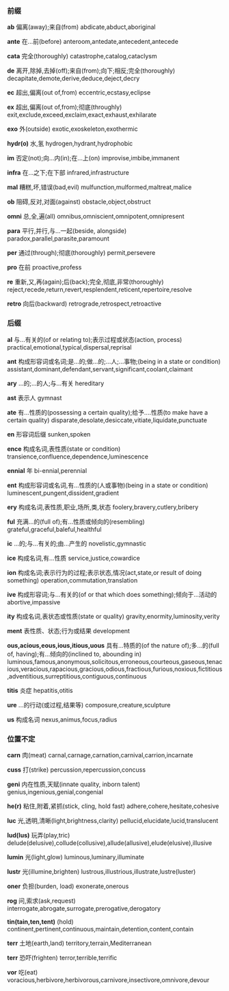 ### 前缀 ###

**ab** 偏离(away);来自(from) abdicate,abduct,aboriginal

**ante** 在...前(before) anteroom,antedate,antecedent,antecede

**cata** 完全(thoroughly) catastrophe,catalog,cataclysm

**de** 离开,除掉,去掉(off);来自(from);向下;相反;完全(thoroughly) decapitate,demote,derive,deduce,deject,decry

**ec** 超出,偏离(out of,from) eccentric,ecstasy,eclipse

**ex** 超出,偏离(out of,from);彻底(throughly) exit,exclude,exceed,exclaim,exact,exhaust,exhilarate

**exo** 外(outside) exotic,exoskeleton,exothermic

**hydr(o)** 水,氢 hydrogen,hydrant,hydrophobic

**im** 否定(not);向...内(in);在...上(on) improvise,imbibe,immanent

**infra** 在...之下;在下部 infrared,infrastructure

**mal** 糟糕,坏,错误(bad,evil) mulfunction,mulformed,maltreat,malice

**ob** 阻碍,反对,对面(against) obstacle,object,obstruct

**omni** 总,全,遍(all) omnibus,omniscient,omnipotent,omnipresent

**para** 平行,并行,与...一起(beside, alongside) paradox,parallel,parasite,paramount

**per** 通过(through);彻底(thoroughly) permit,persevere

**pro** 在前 proactive,profess

**re** 重新,又,再(again);后(back);完全,彻底,非常(thoroughly) reject,recede,return,revert,resplendent,reticent,repertoire,resolve

**retro** 向后(backward) retrograde,retrospect,retroactive

### 后缀 ###

**al** 与...有关的(of or relating to);表示过程或状态(action, process) practical,emotional,typical,dispersal,reprisal

**ant** 构成形容词或名词;是...的;做...的;...人;...事物;(being in a state or condition) assistant,dominant,defendant,servant,significant,coolant,claimant

**ary** ...的;...的人;与...有关 hereditary

**ast** 表示人 gymnast

**ate** 有...性质的(possessing a certain quality);给予....性质(to make have a certain quality) disparate,desolate,desiccate,vitiate,liquidate,punctuate

**en** 形容词后缀 sunken,spoken

**ence** 构成名词,表性质(state or condition) transience,confluence,dependence,luminescence

**ennial** 年 bi-ennial,perennial

**ent** 构成形容词或名词,有...性质的(人或事物)(being in a state or condition) luminescent,pungent,dissident,gradient

**ery** 构成名词,表性质,职业,场所,类,状态 foolery,bravery,cutlery,bribery

**ful** 充满...的(full of);有...性质或倾向的(resembling) grateful,graceful,baleful,healthful

**ic** ...的;与...有关的;由...产生的 novelistic,gymnastic

**ice** 构成名词,有...性质 service,justice,cowardice

**ion** 构成名词;表示行为的过程;表示状态,情况(act,state,or result of doing something) operation,commutation,translation

**ive** 构成形容词;与...有关的(of or that which does something);倾向于...活动的 abortive,impassive

**ity** 构成名词,表状态或性质(state or quality) gravity,enormity,luminosity,verity

**ment** 表性质、状态;行为或结果 development

**ous,acious,eous,ious,itious,uous** 具有...特质的(of the nature of);多...的(full of, having);有...倾向的(inclined to, abounding in) luminous,famous,anonymous,solicitous,erroneous,courteous,gaseous,tenacious,veracious,rapacious,gracious,odious,fractious,furious,noxious,fictitious,adventitious,surreptitious,contiguous,continuous

**titis** 炎症 hepatitis,otitis

**ure** ...的行动(或过程,结果等) composure,creature,sculpture

**us** 构成名词 nexus,animus,focus,radius

### 位置不定 ###

**carn** 肉(meat) carnal,carnage,carnation,carnival,carrion,incarnate

**cuss** 打(strike) percussion,repercussion,concuss

**geni** 内在性质,天赋(innate quality, inborn talent) genius,ingenious,genial,congenial

**he(r)** 粘住,附着,紧抓(stick, cling, hold fast) adhere,cohere,hesitate,cohesive

**luc** 光,透明,清晰(light,brightness,clarity) pellucid,elucidate,lucid,translucent

**lud(lus)** 玩弄(play,tric) delude(delusive),collude(collusive),allude(allusive),elude(elusive),illusive

**lumin** 光(light,glow) luminous,luminary,illuminate

**lustr** 光(illumine,brighten) lustrous,illustrious,illustrate,lustre(luster)

**oner** 负担(burden, load) exonerate,onerous

**rog** 问,索求(ask,request) interrogate,abrogate,surrogate,prerogative,derogatory

**tin(tain,ten,tent)** (hold) continent,pertinent,continuous,maintain,detention,content,contain

**terr** 土地(earth,land) territory,terrain,Mediterranean

**terr** 恐吓(frighten) terror,terrible,terrific

**vor** 吃(eat) voracious,herbivore,herbivorous,carnivore,insectivore,omnivore,devour
